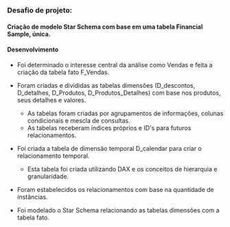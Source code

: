 ### Desafio de projeto: 
#### Criação de modelo Star Schema com base em uma tabela Financial Sample, única.

#### Desenvolvimento
* Foi determinado o interesse central da análise como Vendas e feita a criação da tabela fato F_Vendas.

* Foram criadas e divididas as tabelas dimensões (D_descontos, D_detalhes, D_Produtos, D_Produtos_Detalhes) com base nos produtos, seus detalhes e valores.
    - As tabelas foram criadas por agrupamentos de informações, colunas condicionais e mescla de consultas.
    - As tabelas receberam índices próprios e ID's para futuros relacionamentos.
    
* Foi criada a tabela de dimensão temporal D_calendar para criar o relacionamento temporal.
    - Esta tabela foi criada utilizando DAX e os conceitos de hierarquia e granularidade.
    
* Foram estabelecidos os relacionamentos com base na quantidade de instâncias.

* Foi modelado o Star Schema relacionando as tabelas dimensões com a tabela fato.
